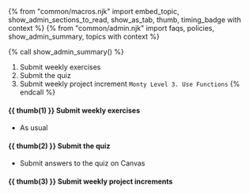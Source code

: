 {% from "common/macros.njk" import embed_topic, show_admin_sections_to_read, show_as_tab, thumb, timing_badge with context %}
{% from "common/admin.njk" import faqs, policies, show_admin_summary, topics with context %}

{% call show_admin_summary() %}
1. Submit weekly exercises
1. Submit the quiz
1. Submit weekly project increment `Monty Level 3. Use Functions`
{% endcall %}


#### {{ thumb(1) }} Submit weekly exercises

* As usual


#### {{ thumb(2) }} Submit the quiz

* Submit answers to the quiz on Canvas


#### {{ thumb(3) }} Submit weekly project increments

<span id="week3-project">

<include src="montyFragment.md" boilerplate var-displacement="../.." var-header="**Level 3. Use Functions**" var-fragment="monty-fragment.md#monty3" />
</span>
